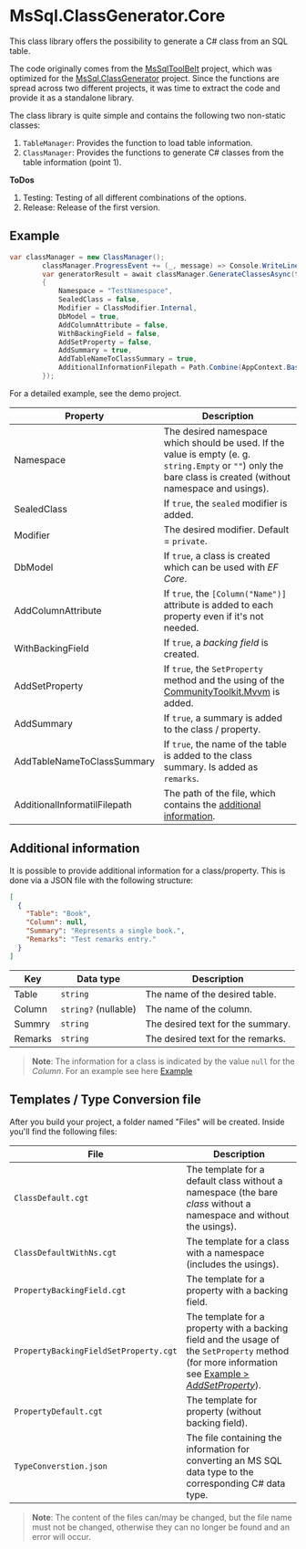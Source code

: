 # MsSql.ClassGenerator.Core

This class library offers the possibility to generate a C# class from an SQL table.

The code originally comes from the [MsSqlToolBelt](https://github.com/InvaderZim85/MsSqlToolBelt) project, which was optimized for the [MsSql.ClassGenerator](https://github.com/InvaderZim85/MsSql.ClassGenerator) project. Since the functions are spread across two different projects, it was time to extract the code and provide it as a standalone library.

The class library is quite simple and contains the following two non-static classes:

1. `TableManager`: Provides the function to load table information.
2. `ClassManager`: Provides the functions to generate C# classes from the table information (point 1).

**ToDos**

1. Testing: Testing of all different combinations of the options.
2. Release: Release of the first version.

## Example

```csharp
var classManager = new ClassManager();
        classManager.ProgressEvent += (_, message) => Console.WriteLine(message);
        var generatorResult = await classManager.GenerateClassesAsync(tables, new ClassGeneratorOptions
        {
            Namespace = "TestNamespace",
            SealedClass = false,
            Modifier = ClassModifier.Internal,
            DbModel = true,
            AddColumnAttribute = false,
            WithBackingField = false,
            AddSetProperty = false,
            AddSummary = true,
            AddTableNameToClassSummary = true,
            AdditionalInformationFilepath = Path.Combine(AppContext.BaseDirectory, "TableInformation.json")
        });
```

For a detailed example, see the demo project.

| Property | Description |
|---|---|
| Namespace | The desired namespace which should be used. If the value is empty (e. g. `string.Empty` or `""`) only the bare class is created (without namespace and usings). |
| SealedClass | If `true`, the `sealed` modifier is added. |
| Modifier | The desired modifier. Default = `private`. |
| DbModel | If `true`, a class is created which can be used with *EF Core*. |
| AddColumnAttribute | If `true`, the `[Column("Name")]` attribute is added to each property even if it's not needed. |
| WithBackingField | If `true`, a *backing field* is created. |
| AddSetProperty | If `true`, the `SetProperty` method and the using of the [CommunityToolkit.Mvvm](https://learn.microsoft.com/en-us/dotnet/communitytoolkit/mvvm/) is added. |
| AddSummary | If `true`, a summary is added to the class / property. |
| AddTableNameToClassSummary | If `true`, the name of the table is added to the class summary. Is added as `remarks`. |
| AdditionalInformatilFilepath | The path of the file, which contains the [additional information](#additional-information). |

## Additional information

It is possible to provide additional information for a class/property. This is done via a JSON file with the following structure:

```json
[
  {
    "Table": "Book",
    "Column": null,
    "Summary": "Represents a single book.",
    "Remarks": "Test remarks entry."
  }
]
```

| Key | Data type | Description |
|---|---|---|
| Table | `string` | The name of the desired table. |
| Column | `string?` (nullable) | The name of the column. |
| Summry | `string` | The desired text for the summary. |
| Remarks | `string` | The desired text for the remarks. |

> **Note**: The information for a class is indicated by the value `null` for the *Column*. For an example see here [Example](Demo/TableInformation.json)

## Templates / Type Conversion file

After you build your project, a folder named "Files" will be created. Inside you'll find the following files:

| File | Description |
|---|---|
| `ClassDefault.cgt` | The template for a default class without a namespace (the bare *class* without a namespace and without the usings). |
| `ClassDefaultWithNs.cgt` | The template for a class with a namespace (includes the usings). |
| `PropertyBackingField.cgt` | The template for a property with a backing field. |
| `PropertyBackingFieldSetProperty.cgt` | The template for a property with a backing field and the usage of the `SetProperty` method (for more information see [Example > *AddSetProperty*](#example)). |
| `PropertyDefault.cgt` | The template for property (without backing field). |
| `TypeConverstion.json` | The file containing the information for converting an MS SQL data type to the corresponding C# data type. |

> **Note**: The content of the files can/may be changed, but the file name must not be changed, otherwise they can no longer be found and an error will occur.